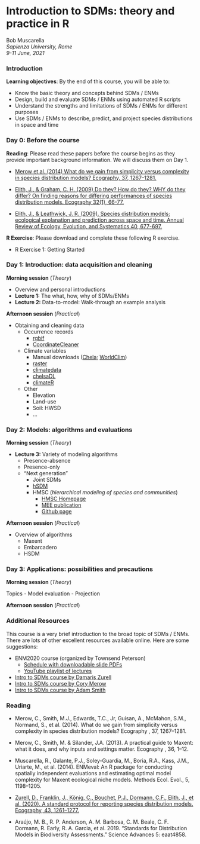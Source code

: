 Introduction to SDMs: theory and practice in R
================

Bob Muscarella  
*Sapienza University, Rome*  
*9-11 June, 2021*

### **Introduction**

**Learning objectives**: By the end of this course, you will be able to:

-   Know the basic theory and concepts behind SDMs / ENMs
-   Design, build and evaluate SDMs / ENMs using automated R scripts
-   Understand the strengths and limitations of SDMs / ENMs for
    different purposes
-   Use SDMs / ENMs to describe, predict, and project species
    distributions in space and time

### **Day 0**: Before the course

**Reading**: Please read these papers before the course begins as they
provide important background information. We will discuss them on Day 1.

-   [Merow et al. (2014) What do we gain from simplicity versus
    complexity in species distribution models? Ecography, 37,
    1267–1281.]()

-   [Elith, J., & Graham, C. H. (2009) Do they? How do they? WHY do they
    differ? On finding reasons for differing performances of species
    distribution models. Ecography 32(1), 66-77.]()

-   [Elith, J., & Leathwick, J. R. (2009). Species distribution models:
    ecological explanation and prediction across space and time. Annual
    Review of Ecology, Evolution, and Systematics 40, 677-697.]()

**R Exercise**: Please download and complete these following R exercise.

-   R Exercise 1: Getting Started

### **Day 1**: Introduction: data acquisition and cleaning

**Morning session** (*Theory*)

-   Overview and personal introductions
-   **Lecture 1:** The what, how, why of SDMs/ENMs
-   **Lecture 2:** Data-to-model: Walk-through an example analysis

**Afternoon session** (*Practical*)

-   Obtaining and cleaning data
    -   Occurrence records
        -   [rgbif](https://docs.ropensci.org/rgbif/index.html)
        -   [CoordinateCleaner](https://ropensci.github.io/CoordinateCleaner/)
    -   Climate variables
        -   Manual downloads ([Chela](https://chelsa-climate.org/);
            [WorldClim](https://www.worldclim.org/))
        -   [raster](https://cran.r-project.org/web/packages/raster/raster.pdf)
        -   [climatedata](https://github.com/MirzaCengic/climatedata)
        -   [chelsaDL](https://github.com/matthewkling/chelsaDL)
        -   [climateR](https://github.com/mikejohnson51/climateR)
    -   Other
        -   Elevation
        -   Land-use
        -   Soil: HWSD
        -   …

### **Day 2**: Models: algorithms and evaluations

**Morning session** (*Theory*)

-   **Lecture 3:** Variety of modeling algorithms
    -   Presence-absence
    -   Presence-only
    -   “Next generation”
        -   Joint SDMs
        -   [hSDM](https://ecology.ghislainv.fr/hSDM/)
        -   HMSC (*hierarchical modeling of species and communities*)
            -   [HMSC
                Homepage](https://www2.helsinki.fi/en/researchgroups/statistical-ecology/hmsc)
            -   [MEE
                publication](https://besjournals.onlinelibrary.wiley.com/doi/full/10.1111/2041-210X.13345)
            -   [Github page](https://github.com/hmsc-r/HMSC)

**Afternoon session** (*Practical*)

-   Overview of algorithms
    -   Maxent
    -   Embarcadero
    -   HSDM

### **Day 3**: Applications: possibilities and precautions

**Morning session** (*Theory*)

Topics - Model evaluation - Projection

**Afternoon session** (*Practical*)

### **Additional Resources**

This course is a very brief introduction to the broad topic of SDMs /
ENMs. There are lots of other excellent resources available online. Here
are some suggestions:

-   ENM2020 course (organized by Townsend Peterson)
    -   [Schedule with downloadable slide
        PDFs](https://docs.google.com/spreadsheets/d/1RQu1XRKyYfrnFI2V1g677d0sf8tFxC2xUvb96cbP02s/edit?usp=sharing)
    -   [YouTube playlist of
        lectures](https://youtube.com/playlist?list=PLhEJuWmv8Jf67qSdifDvgOk5DOJsNNiam)
-   [Intro to SDMs course by Damaris
    Zurell](https://damariszurell.github.io/SDM-Intro/)
-   [Intro to SDMs course by Cory
    Merow](https://cmerow.github.io/RDataScience/101SDMs.html)
-   [Intro to SDMs course by Adam
    Smith](http://www.earthskysea.org/best-practices-in-species-distribution-modeling-a-workshop-in-r/)

### **Reading**

-   Merow, C., Smith, M.J., Edwards, T.C., Jr, Guisan, A., McMahon,
    S.M., Normand, S., et al. (2014). What do we gain from simplicity
    versus complexity in species distribution models? Ecography , 37,
    1267–1281.

-   Merow, C., Smith, M. & Silander, J.A. (2013). A practical guide to
    Maxent: what it does, and why inputs and settings matter. Ecography
    , 36, 1–12.

-   Muscarella, R., Galante, P.J., Soley-Guardia, M., Boria, R.A., Kass,
    J.M., Uriarte, M., et al. (2014). ENMeval: An R package for
    conducting spatially independent evaluations and estimating optimal
    model complexity for Maxent ecological niche models. Methods Ecol.
    Evol., 5, 1198–1205.

-   [Zurell, D., Franklin, J., König, C., Bouchet, P.J., Dormann, C.F.,
    Elith, J., et al. (2020). A standard protocol for reporting species
    distribution models. Ecography, 43,
    1261–1277.](https://github.com/bobmuscarella/Sapienza-SDM-course/blob/25d9eb50324a9f66c596b7af0b5da10553fa2c06/Literature/Zurell%20et%20al.%202020%20Ecography.pdf)

-   Araújo, M. B., R. P. Anderson, A. M. Barbosa, C. M. Beale, C. F.
    Dormann, R. Early, R. A. Garcia, et al. 2019. “Standards for
    Distribution Models in Biodiversity Assessments.” Science Advances
    5: eaat4858.
